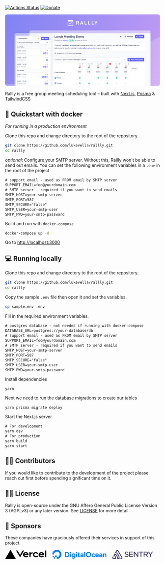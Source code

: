 [![Actions Status](https://github.com/lukevella/rallly/workflows/ci/badge.svg)](https://github.com/lukevella/rallly/actions) [![Donate](https://img.shields.io/badge/Donate-PayPal-green.svg)](https://paypal.me/ralllyco)

![hero](./docs/images/hero-image.png)

Rallly is a free group meeting scheduling tool – built with [Next.js](https://github.com/vercel/next.js/), [Prisma](https://github.com/prisma/prisma) & [TailwindCSS](https://github.com/tailwindlabs/tailwindcss)

## 🐳 Quickstart with docker

_For running in a production environment_

Clone this repo and change directory to the root of the repository.

```bash
git clone https://github.com/lukevella/rallly.git
cd rallly
```

_optional_: Configure your SMTP server. Without this, Rallly won't be able to send out emails. You can set the following environment variables in a `.env` in the root of the project

```
# support email - used as FROM email by SMTP server
SUPPORT_EMAIL=foo@yourdomain.com
# SMTP server - required if you want to send emails
SMTP_HOST=your-smtp-server
SMTP_PORT=587
SMTP_SECURE="false"
SMTP_USER=your-smtp-user
SMTP_PWD=your-smtp-password
```

Build and run with `docker-compose`

```bash
docker-compose up -d
```

Go to [http://localhost:3000](http://localhost:3000)

## 💻 Running locally

Clone this repo and change directory to the root of the repository.

```bash
git clone https://github.com/lukevella/rallly.git
cd rallly
```

Copy the sample `.env` file then open it and set the variables.

```bash
cp sample.env .env
```

Fill in the required environment variables.

```
# postgres database - not needed if running with docker-compose
DATABASE_URL=postgres://your-database/db
# support email - used as FROM email by SMTP server
SUPPORT_EMAIL=foo@yourdomain.com
# SMTP server - required if you want to send emails
SMTP_HOST=your-smtp-server
SMTP_PORT=587
SMTP_SECURE="false"
SMTP_USER=your-smtp-user
SMTP_PWD=your-smtp-password
```

Install dependencies

```
yarn
```

Next we need to run the database migrations to create our tables

```
yarn prisma migrate deploy
```

Start the Next.js server

```
# For development
yarn dev
# For production
yarn build
yarn start
```

## 👨‍💻 Contributors

If you would like to contribute to the development of the project please reach out first before spending significant time on it.

## 👮‍♂️ License

Rallly is open-source under the GNU Affero General Public License Version 3 (AGPLv3) or any later version. See [LICENSE](LICENSE) for more detail.

## 🙏 Sponsors

These companies have graciously offered their services in support of this project.

<a href="https://vercel.com/?utm_source=rallly&utm_campaign=oss"><img src="public/vercel-logotype-dark.svg" alt="Powered by Vercel" height="30" /></a>
&nbsp;&nbsp;&nbsp;
<a href="https://m.do.co/c/f91efc9c9e50"><img src="public/digitalocean.svg" alt="Sentry" height="30" /></a>
&nbsp;&nbsp;&nbsp;
<a href="https://sentry.io"><img src="public/sentry.svg" alt="Sentry" height="30" /></a>
